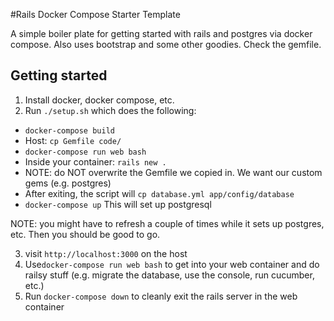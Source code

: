 #Rails Docker Compose Starter Template

A simple boiler plate for getting started with rails and postgres via docker compose.
Also uses bootstrap and some other goodies. Check the gemfile.


## Getting started

1) Install docker, docker compose, etc.
2) Run `./setup.sh` which does the following:
  - `docker-compose build`
  - Host: `cp Gemfile code/`
  - `docker-compose run web bash`
  - Inside your container: `rails new .`
  - NOTE: do NOT overwrite the Gemfile we copied in. We want our custom gems (e.g. postgres)
  - After exiting, the script will `cp database.yml app/config/database`
  - `docker-compose up` This will set up postgresql

NOTE: you might have to refresh a couple of times while it sets up postgres, etc. Then you should be good to go.

3) visit `http://localhost:3000` on the host
4) Use`docker-compose run web bash` to get into your web container and do railsy stuff (e.g. migrate the database, use the console, run cucumber, etc.)
5) Run `docker-compose down` to cleanly exit the rails server in the web container
